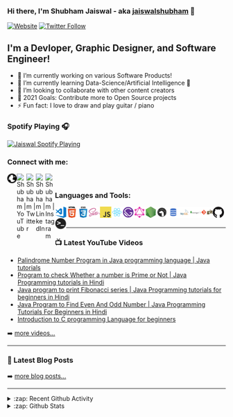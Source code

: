 ### Hi there, I'm Shubham Jaiswal - aka [jaiswalshubham][website] 👋

[![Website](https://img.shields.io/website?label=https://shubhamdev.vercel.app&style=for-the-badge&url=https%3A%2F%2Fcodestackr.com)](https://shubhamdev.vercel.app)
[![Twitter Follow](https://img.shields.io/twitter/follow/jaiswalshubhamm?color=1DA1F2&logo=twitter&style=for-the-badge)](https://twitter.com/jaiswalshubhamm)

## I'm a Devloper, Graphic Designer, and Software Engineer!

- 🔭 I’m currently working on various Software Products!
- 🌱 I’m currently learning Data-Science/Artificial Intelligence 🤖
- 👯 I’m looking to collaborate with other content creators
- 🥅 2021 Goals: Contribute more to Open Source projects
- ⚡ Fun fact: I love to draw and play guitar / piano


### Spotify Playing 🎧
[<img src="https://novatorem.jaiswalshubhamm.vercel.app/api/spotify-playing" alt="Jaiswal Spotify Playing" width="350" />](https://open.spotify.com/user/31r5jytg2wiu4sjfe7myna2xyvqzq)


### Connect with me:

[<img align="left" alt="shubhamdev.vercel.app" width="22px" src="https://raw.githubusercontent.com/iconic/open-iconic/master/svg/globe.svg" />][website]
[<img align="left" alt="Shubham | YouTube" width="22px" src="https://cdn.jsdelivr.net/npm/simple-icons@v3/icons/youtube.svg" />][youtube]
[<img align="left" alt="Shubham | Twitter" width="22px" src="https://cdn.jsdelivr.net/npm/simple-icons@v3/icons/twitter.svg" />][twitter]
[<img align="left" alt="Shubham | LinkedIn" width="22px" src="https://cdn.jsdelivr.net/npm/simple-icons@v3/icons/linkedin.svg" />][linkedin]
[<img align="left" alt="Shubham | Instagram" width="22px" src="https://cdn.jsdelivr.net/npm/simple-icons@v3/icons/instagram.svg" />][instagram]

<br />

### Languages and Tools:

[<img align="left" alt="Visual Studio Code" width="26px" src="https://raw.githubusercontent.com/github/explore/80688e429a7d4ef2fca1e82350fe8e3517d3494d/topics/visual-studio-code/visual-studio-code.png" />][website]
[<img align="left" alt="HTML5" width="26px" src="https://raw.githubusercontent.com/github/explore/80688e429a7d4ef2fca1e82350fe8e3517d3494d/topics/html/html.png" />][website]
[<img align="left" alt="CSS3" width="26px" src="https://raw.githubusercontent.com/github/explore/80688e429a7d4ef2fca1e82350fe8e3517d3494d/topics/css/css.png" />][website]
[<img align="left" alt="Sass" width="26px" src="https://raw.githubusercontent.com/github/explore/80688e429a7d4ef2fca1e82350fe8e3517d3494d/topics/sass/sass.png" />][website]
[<img align="left" alt="JavaScript" width="26px" src="https://raw.githubusercontent.com/github/explore/80688e429a7d4ef2fca1e82350fe8e3517d3494d/topics/javascript/javascript.png" />][website]
[<img align="left" alt="React" width="26px" src="https://raw.githubusercontent.com/github/explore/80688e429a7d4ef2fca1e82350fe8e3517d3494d/topics/react/react.png" />][website]
[<img align="left" alt="Gatsby" width="26px" src="https://raw.githubusercontent.com/github/explore/e94815998e4e0713912fed477a1f346ec04c3da2/topics/gatsby/gatsby.png" />][website]
[<img align="left" alt="GraphQL" width="26px" src="https://raw.githubusercontent.com/github/explore/80688e429a7d4ef2fca1e82350fe8e3517d3494d/topics/graphql/graphql.png" />][website]
[<img align="left" alt="Node.js" width="26px" src="https://raw.githubusercontent.com/github/explore/80688e429a7d4ef2fca1e82350fe8e3517d3494d/topics/nodejs/nodejs.png" />][website]
[<img align="left" alt="Deno" width="26px" src="https://raw.githubusercontent.com/github/explore/361e2821e2dea67711cde99c9c40ed357061cf27/topics/deno/deno.png" />][website]
[<img align="left" alt="SQL" width="26px" src="https://raw.githubusercontent.com/github/explore/80688e429a7d4ef2fca1e82350fe8e3517d3494d/topics/sql/sql.png" />][website]
[<img align="left" alt="MySQL" width="26px" src="https://raw.githubusercontent.com/github/explore/80688e429a7d4ef2fca1e82350fe8e3517d3494d/topics/mysql/mysql.png" />][website]
[<img align="left" alt="MongoDB" width="26px" src="https://raw.githubusercontent.com/github/explore/80688e429a7d4ef2fca1e82350fe8e3517d3494d/topics/mongodb/mongodb.png" />][website]
[<img align="left" alt="Git" width="26px" src="https://raw.githubusercontent.com/github/explore/80688e429a7d4ef2fca1e82350fe8e3517d3494d/topics/git/git.png" />][website]
[<img align="left" alt="GitHub" width="26px" src="https://raw.githubusercontent.com/github/explore/78df643247d429f6cc873026c0622819ad797942/topics/github/github.png" />][website]
[<img align="left" alt="Terminal" width="26px" src="https://raw.githubusercontent.com/github/explore/80688e429a7d4ef2fca1e82350fe8e3517d3494d/topics/terminal/terminal.png" />][website]

<br />
<br />

---

### 📺 Latest YouTube Videos

<!-- YOUTUBE:START -->
- [Palindrome Number Program in Java programming language | Java tutorials](https://www.youtube.com/watch?v=e6hH20fpr_I)
- [Program to check Whether a number is Prime or Not | Java Programming tutorials in Hindi](https://www.youtube.com/watch?v=75-Q3UVm2bs)
- [Java program to print Fibonacci series | Java Programming tutorials for beginners in Hindi](https://www.youtube.com/watch?v=Lw2qVcxlMd4)
- [Java Program  to Find Even And Odd Number | Java Programming Tutorials For Beginners in Hindi](https://www.youtube.com/watch?v=az0CPrxZpkI)
- [Introduction to C programming Language for beginners](https://www.youtube.com/watch?v=-ELIqyNlU7M)
<!-- YOUTUBE:END -->

➡️ [more videos...](https://www.youtube.com/channel/UC-MDUIvI7glq_85omt2aLjw/videos?view_as=subscriber)

---

### 📕 Latest Blog Posts

<!-- BLOG-POST-LIST:START -->
<!-- BLOG-POST-LIST:END -->

➡️ [more blog posts...](https://shubhamdev.vercel.app/)

---

<details>
  <summary>:zap: Recent Github Activity</summary>
  
<!--START_SECTION:activity-->
<!--END_SECTION:activity-->

</details>

<details>
  <summary>:zap: Github Stats</summary>

  <img align="left" alt="Shubham's Github Stats" src="https://github-readme-stats.codestackr.vercel.app/api?username=jaiswalshubhamm&theme=dark&show_icons=true&hide_border=true" />

</details>

[website]: https://shubhamdev.vercel.app/
[twitter]: https://twitter.com/jaiswalshubhamm
[youtube]: https://youtube.com/
[instagram]: https://instagram.com/shivammania
[linkedin]: https://linkedin.com/in/jaiswalshubhamm
